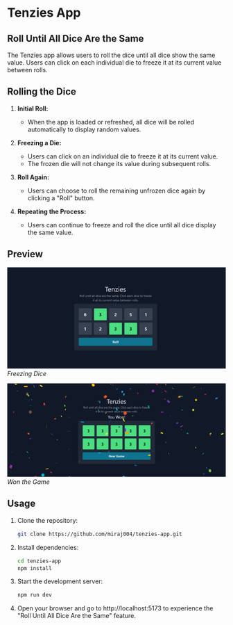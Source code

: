# Tenzies App

## Roll Until All Dice Are the Same

The Tenzies app allows users to roll the dice until all dice show the same value. Users can click on each individual die to freeze it at its current value between rolls.

## Rolling the Dice

1. **Initial Roll:**
    - When the app is loaded or refreshed, all dice will be rolled automatically to display random values.

2. **Freezing a Die:**
    - Users can click on an individual die to freeze it at its current value.
    - The frozen die will not change its value during subsequent rolls.

3. **Roll Again:**
    - Users can choose to roll the remaining unfrozen dice again by clicking a "Roll" button.

4. **Repeating the Process:**
    - Users can continue to freeze and roll the dice until all dice display the same value.

## Preview

![Screenshot 1](./src/assets/darkmode.png)
*Freezing Dice*

![Screenshot 2](./src/assets/ScreenshotWonDark.png)
*Won the Game*


## Usage

1. Clone the repository:

   ```bash
   git clone https://github.com/miraj004/tenzies-app.git
   ```

2. Install dependencies:
   ```bash
   cd tenzies-app
   npm install
   ```
   
3. Start the development server:
   ```bash
   npm run dev
   ```
4. Open your browser and go to http://localhost:5173 to experience the "Roll Until All Dice Are the Same" feature.

